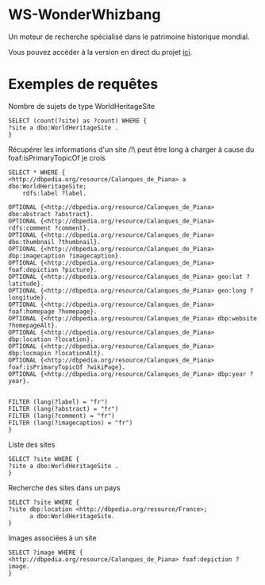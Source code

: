 # WS-WonderWhizbang
Un moteur de recherche spécialisé dans le patrimoine historique mondial.

Vous pouvez accéder à la version en direct du projet [ici](https://hunkanome.github.io/WS-WonderWhizbang).

# Exemples de requêtes

Nombre de sujets de type WorldHeritageSite
```sparql
SELECT (count(?site) as ?count) WHERE {
?site a dbo:WorldHeritageSite .
}
```

Récupérer les informations d'un site
/!\ peut être long à charger à cause du foaf:isPrimaryTopicOf je crois
```sparql
SELECT * WHERE {
<http://dbpedia.org/resource/Calanques_de_Piana> a dbo:WorldHeritageSite;
    rdfs:label ?label.

OPTIONAL {<http://dbpedia.org/resource/Calanques_de_Piana> dbo:abstract ?abstract}.
OPTIONAL {<http://dbpedia.org/resource/Calanques_de_Piana> rdfs:comment ?comment}.
OPTIONAL {<http://dbpedia.org/resource/Calanques_de_Piana> dbo:thumbnail ?thumbnail}.
OPTIONAL {<http://dbpedia.org/resource/Calanques_de_Piana> dbp:imagecaption ?imagecaption}.
OPTIONAL {<http://dbpedia.org/resource/Calanques_de_Piana> foaf:depiction ?picture}.
OPTIONAL {<http://dbpedia.org/resource/Calanques_de_Piana> geo:lat ?latitude}.
OPTIONAL {<http://dbpedia.org/resource/Calanques_de_Piana> geo:long ?longitude}.
OPTIONAL {<http://dbpedia.org/resource/Calanques_de_Piana> foaf:homepage ?homepage}.
OPTIONAL {<http://dbpedia.org/resource/Calanques_de_Piana> dbp:website ?homepageAlt}.
OPTIONAL {<http://dbpedia.org/resource/Calanques_de_Piana> dbp:location ?location}.
OPTIONAL {<http://dbpedia.org/resource/Calanques_de_Piana> dbp:locmapin ?locationAlt}.
OPTIONAL {<http://dbpedia.org/resource/Calanques_de_Piana> foaf:isPrimaryTopicOf ?wikiPage}.
OPTIONAL {<http://dbpedia.org/resource/Calanques_de_Piana> dbp:year ?year}.


FILTER (lang(?label) = "fr")
FILTER (lang(?abstract) = "fr")
FILTER (lang(?comment) = "fr")
FILTER (lang(?imagecaption) = "fr")
}
```

Liste des sites
```sparql
SELECT ?site WHERE {
?site a dbo:WorldHeritageSite .
}
```

Recherche des sites dans un pays
```sparql
SELECT ?site WHERE {
?site dbp:location <http://dbpedia.org/resource/France>;
      a dbo:WorldHeritageSite.
}
```

Images associées à un site
```sparql
SELECT ?image WHERE {
<http://dbpedia.org/resource/Calanques_de_Piana> foaf:depiction ?image.
}
```
